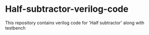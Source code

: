 # Half-subtractor-verilog-code
This repository contains verilog code for 'Half subtractor' along with testbench
